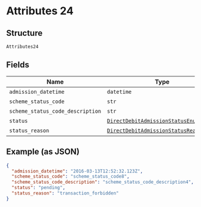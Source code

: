 
# Attributes 24

## Structure

`Attributes24`

## Fields

| Name | Type | Tags | Description |
|  --- | --- | --- | --- |
| `admission_datetime` | `datetime` | Optional | - |
| `scheme_status_code` | `str` | Optional | - |
| `scheme_status_code_description` | `str` | Optional | - |
| `status` | [`DirectDebitAdmissionStatusEnum`](../../doc/models/direct-debit-admission-status-enum.md) | Optional | - |
| `status_reason` | [`DirectDebitAdmissionStatusReasonEnum`](../../doc/models/direct-debit-admission-status-reason-enum.md) | Optional | - |

## Example (as JSON)

```json
{
  "admission_datetime": "2016-03-13T12:52:32.123Z",
  "scheme_status_code": "scheme_status_code8",
  "scheme_status_code_description": "scheme_status_code_description4",
  "status": "pending",
  "status_reason": "transaction_forbidden"
}
```


